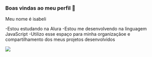 ### Boas vindas ao meu perfil 🖤

Meu nome é isabeli

-Estou estudando na Alura
-Estou me desenvolvendo na linguagem JavaScript
-Utilizo esse espaço para minha organizaçãoe e compartilhamento dos meus projetos desenvolvidos

![](https://media1.tenor.com/m/YZ_csiCYgYUAAAAC/najwa-nimri-locked-up.gif)

